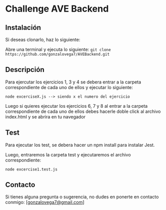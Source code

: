 # Challenge AVE Backend


## Instalación

Si deseas clonarlo, haz lo siguiente:

Abre una terminal y ejecuta lo siguiente: `git clone https://github.com/gonzalovega7/AVEBackend.git`


## Descripción
Para ejercutar los ejercicios 1, 3 y 4 se debera entrar a la carpeta correspondiente de cada uno de ellos y ejecutar lo siguiente:

    node excerciseX.js --> siendo x el numero del ejercicio


Luego si quieres ejecutar los ejercicios 6, 7 y 8 al entrar a la carpeta correspondiente de cada uno de ellos debes hacerle doble click al archivo index.html y se abrira en tu navegador

## Test
Para ejecutar los test, se debera hacer un npm install para instalar Jest.

Luego, entraremos la carpeta test y ejecutaremos el archivo correspondiente:

    node excercise1.test.js

## Contacto

Si tienes alguna pregunta o sugerencia, no dudes en ponerte en contacto conmigo: [gonzalovega7@gmail.com]
